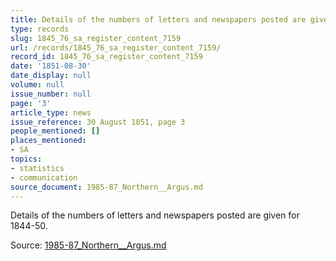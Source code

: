 ```yaml
---
title: Details of the numbers of letters and newspapers posted are given for 1844-50.
type: records
slug: 1845_76_sa_register_content_7159
url: /records/1845_76_sa_register_content_7159/
record_id: 1845_76_sa_register_content_7159
date: '1851-08-30'
date_display: null
volume: null
issue_number: null
page: '3'
article_type: news
issue_reference: 30 August 1851, page 3
people_mentioned: []
places_mentioned:
- SA
topics:
- statistics
- communication
source_document: 1985-87_Northern__Argus.md
---
```


Details of the numbers of letters and newspapers posted are given for 1844-50.

Source: [1985-87_Northern__Argus.md](/downloads/markdown/1985-87_Northern__Argus.md)
